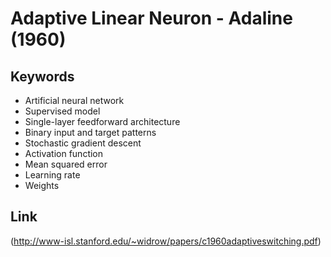 # Adaptive Linear Neuron - Adaline (1960)
## Keywords
* Artificial neural network
* Supervised model
* Single-layer feedforward architecture
* Binary input and target patterns
* Stochastic gradient descent 
* Activation function
* Mean squared error
* Learning rate
* Weights
## Link
(http://www-isl.stanford.edu/~widrow/papers/c1960adaptiveswitching.pdf)
